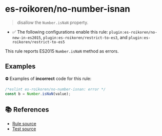 # es-roikoren/no-number-isnan
> disallow the `Number.isNaN` property.

- ✅ The following configurations enable this rule: `plugin:es-roikoren/no-new-in-es2015`, `plugin:es-roikoren/restrict-to-es3`, and `plugin:es-roikoren/restrict-to-es5`

This rule reports ES2015 `Number.isNaN` method as errors.

## Examples

⛔ Examples of **incorrect** code for this rule:

```js
/*eslint es-roikoren/no-number-isnan: error */
const b = Number.isNaN(value);
```

## 📚 References

- [Rule source](https://github.com/roikoren755/eslint-plugin-es/blob/v1.0.0/src/rules/no-number-isnan.ts)
- [Test source](https://github.com/roikoren755/eslint-plugin-es/blob/v1.0.0/tests/src/rules/no-number-isnan.ts)
